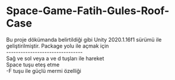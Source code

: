 # Space-Game-Fatih-Gules-Roof-Case
Bu proje dökümanda belirtildiği gibi Unity 2020.1.16f1 sürümü ile geliştirilmiştir. Package yolu ile açmak için
<br>--------------------------------<br>
Sağ ve sol veya a ve d tuşları ile hareket<br>
Space tuşu eteş etme<br>
-F tuşu ile güçlü mermi özelliği<br>
